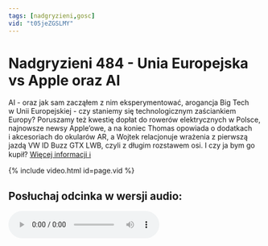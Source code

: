 ```yaml
---
tags: [nadgryzieni,gosc]
vid: "t05jeZGSLMY"
---
```


# Nadgryzieni 484 - Unia Europejska vs Apple oraz AI

AI - oraz jak sam zacząłem z nim eksperymentować, arogancja Big Tech w Unii Europejskiej - czy staniemy się technologicznym zaściankiem Europy? Poruszamy też kwestię dopłat do rowerów elektrycznych w Polsce, najnowsze newsy Apple’owe, a na koniec Thomas opowiada o dodatkach i akcesoriach do okularów AR, a Wojtek relacjonuje wrażenia z pierwszą jazdą VW ID Buzz GTX LWB, czyli z długim rozstawem osi. I czy ja bym go kupił?
 [Więcej informacji ℹ️][l]

{% include video.html id=page.vid %}

<!--More-->

## Posłuchaj odcinka w wersji audio:

<audio controls>
<source src="https://media.blubrry.com/nadgryzieni/imagazine.stronazen.pl/nadgryzieni/Nadgryzieni-Odcinek-483.mp3" type="audio/mpeg">
</audio>



[l]: https://imagazine.pl/2024/07/05/nadgryzieni-483-unia-europejska-zasciankiem-swiata/

[n]: https://michael.gratis/nozbe_pl
[np]: https://michael.gratis/nozbepersonal_pl